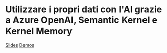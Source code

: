 # Utilizzare i propri dati con l'AI grazie a Azure OpenAI, Semantic Kernel e Kernel Memory
[Slides](/slides.pdf)
[Demos](https://github.com/qmatteoq/SemanticKernel-Demos)
